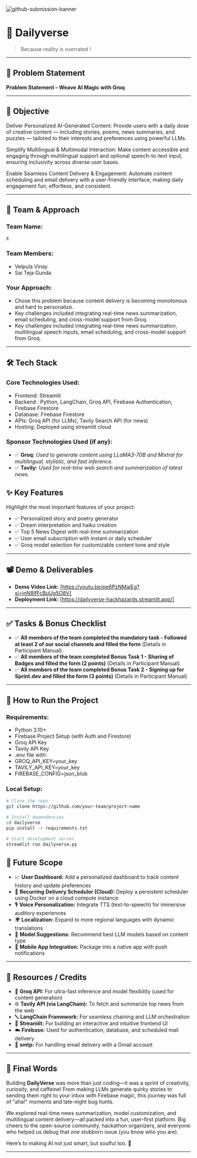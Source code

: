 ![github-submission-banner](https://github.com/user-attachments/assets/a1493b84-e4e2-456e-a791-ce35ee2bcf2f)

# 🚀 Dailyverse

> Because reality is overrated !

---

## 📌 Problem Statement


**Problem Statement  – Weave AI Magic with Groq**

---

## 🎯 Objective

Deliver Personalized AI-Generated Content:
Provide users with a daily dose of creative content — including stories, poems, news summaries, and puzzles — tailored to their interests and preferences using powerful LLMs.

Simplify Multilingual & Multimodal Interaction:
Make content accessible and engaging through multilingual support and optional speech-to-text input, ensuring inclusivity across diverse user bases.

Enable Seamless Content Delivery & Engagement:
Automate content scheduling and email delivery with a user-friendly interface, making daily engagement fun, effortless, and consistent.

---

## 🧠 Team & Approach

### Team Name:  
`X`

### Team Members:  
- Velpula Vinay
- Sai Teja Gunda

### Your Approach:  
- Chose this problem because content delivery is becoming monotonous and hard to personalize. 
- Key challenges included integrating real-time news summarization, email scheduling, and cross-model support from Groq.
- Key challenges included integrating real-time news summarization, multilingual speech inputs, email scheduling, and cross-model support from Groq.

---

## 🛠️ Tech Stack

### Core Technologies Used:
- Frontend: Streamlit
- Backend : Python, LangChain, Groq API, Firebase Authentication, Firebase Firestore
- Database: Firebase Firestore
- APIs: Groq API (for LLMs), Tavily Search API (for news)
- Hosting: Deployed using streamlit cloud

### Sponsor Technologies Used (if any):
- ✅ **Groq:** _Used to generate content using LLaMA3-70B and Mixtral for multilingual, stylistic, and fast inference._
- ✅ **Tavily:** _Used for real-time web search and summarization of latest news._


## ✨ Key Features

Highlight the most important features of your project:

- ✅ Personalized story and poetry generator  
- ✅ Dream interpretation and haiku creation  
- ✅ Top 5 News Digest with real-time summarization  
- ✅ User email subscription with instant or daily scheduler  
- ✅ Groq model selection for customizable content tone and style  


---

## 📽️ Demo & Deliverables

- **Demo Video Link:** [https://youtu.be/pe6PzNMajEg?si=jnN8lfFcBuUg5O8V]
- **Deployment Link:** [https://dailyverse-hackhazards.streamlit.app/]

---

## ✅ Tasks & Bonus Checklist

- ✅ **All members of the team completed the mandatory task - Followed at least 2 of our social channels and filled the form** (Details in Participant Manual)  
- ✅ **All members of the team completed Bonus Task 1 - Sharing of Badges and filled the form (2 points)**  (Details in Participant Manual)
- ✅ **All members of the team completed Bonus Task 2 - Signing up for Sprint.dev and filled the form (3 points)**  (Details in Participant Manual)


---

## 🧪 How to Run the Project

### Requirements:
- Python 3.10+
- Firebase Project Setup (with Auth and Firestore)
- Groq API Key
- Tavily API Key
- .env file with:
- GROQ_API_KEY=your_key
- TAVILY_API_KEY=your_key
- FIREBASE_CONFIG=json_blob

### Local Setup:
```bash
# Clone the repo
git clone https://github.com/your-team/project-name

# Install dependencies
cd dailyverse
pip install -r requirements.txt

# Start development server
streamlit run dailyverse.py
```


## 🧬 Future Scope

- 📈 **User Dashboard:** Add a personalized dashboard to track content history and update preferences  
- 🔄 **Recurring Delivery Scheduler (Cloud):** Deploy a persistent scheduler using Docker on a cloud compute instance  
- 🎙️ **Voice Personalization:** Integrate TTS (text-to-speech) for immersive auditory experiences  
- 🌍 **Localization:** Expand to more regional languages with dynamic translations  
- 🧠 **Model Suggestions:** Recommend best LLM models based on content type  
- 📱 **Mobile App Integration:** Package into a native app with push notifications  

---

## 📎 Resources / Credits

- 🧠 **Groq API:** For ultra-fast inference and model flexibility (used for content generation)
- 🌐 **Tavily API (via LangChain):** To fetch and summarize top news from the web
- 🔤 **LangChain Framework:** For seamless chaining and LLM orchestration
- 📄 **Streamlit:** For building an interactive and intuitive frontend UI
- ☁️ **Firebase:** Used for authentication, database, and scheduled mail delivery
- 💌 **smtp:** For handling email delivery with a Gmail account
---
## 🏁 Final Words

Building **DailyVerse** was more than just coding—it was a sprint of creativity, curiosity, and caffeine! From making LLMs generate quirky stories to sending them right to your inbox with Firebase magic, this journey was full of "aha!" moments and late-night bug hunts.

We explored real-time news summarization, model customization, and multilingual content delivery—all packed into a fun, user-first platform. Big cheers to the open-source community, hackathon organizers, and everyone who helped us debug that *one* stubborn issue (you know who you are).

Here’s to making AI not just smart, but soulful too. 🎉

---
